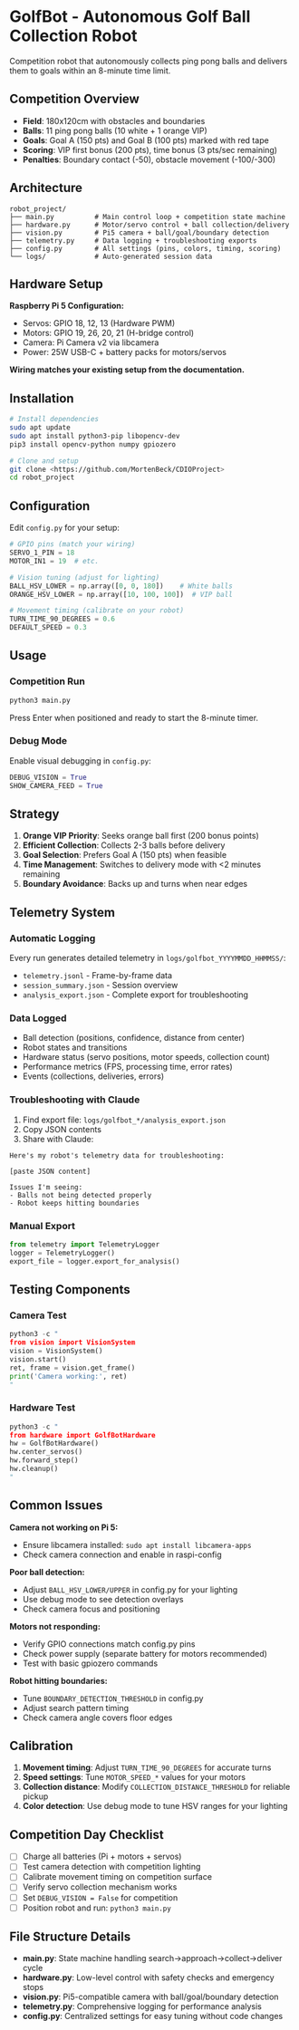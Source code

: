 # GolfBot - Autonomous Golf Ball Collection Robot

Competition robot that autonomously collects ping pong balls and delivers them to goals within an 8-minute time limit.

## Competition Overview

- **Field**: 180x120cm with obstacles and boundaries
- **Balls**: 11 ping pong balls (10 white + 1 orange VIP)
- **Goals**: Goal A (150 pts) and Goal B (100 pts) marked with red tape
- **Scoring**: VIP first bonus (200 pts), time bonus (3 pts/sec remaining)
- **Penalties**: Boundary contact (-50), obstacle movement (-100/-300)

## Architecture

```
robot_project/
├── main.py          # Main control loop + competition state machine
├── hardware.py      # Motor/servo control + ball collection/delivery
├── vision.py        # Pi5 camera + ball/goal/boundary detection  
├── telemetry.py     # Data logging + troubleshooting exports
├── config.py        # All settings (pins, colors, timing, scoring)
└── logs/            # Auto-generated session data
```

## Hardware Setup

**Raspberry Pi 5 Configuration:**
- Servos: GPIO 18, 12, 13 (Hardware PWM)
- Motors: GPIO 19, 26, 20, 21 (H-bridge control)
- Camera: Pi Camera v2 via libcamera
- Power: 25W USB-C + battery packs for motors/servos

**Wiring matches your existing setup from the documentation.**

## Installation

```bash
# Install dependencies
sudo apt update
sudo apt install python3-pip libopencv-dev
pip3 install opencv-python numpy gpiozero

# Clone and setup
git clone <https://github.com/MortenBeck/CDIOProject>
cd robot_project
```

## Configuration

Edit `config.py` for your setup:

```python
# GPIO pins (match your wiring)
SERVO_1_PIN = 18
MOTOR_IN1 = 19  # etc.

# Vision tuning (adjust for lighting)
BALL_HSV_LOWER = np.array([0, 0, 180])    # White balls
ORANGE_HSV_LOWER = np.array([10, 100, 100])  # VIP ball

# Movement timing (calibrate on your robot)
TURN_TIME_90_DEGREES = 0.6
DEFAULT_SPEED = 0.3
```

## Usage

### Competition Run
```bash
python3 main.py
```
Press Enter when positioned and ready to start the 8-minute timer.

### Debug Mode
Enable visual debugging in `config.py`:
```python
DEBUG_VISION = True
SHOW_CAMERA_FEED = True
```

## Strategy

1. **Orange VIP Priority**: Seeks orange ball first (200 bonus points)
2. **Efficient Collection**: Collects 2-3 balls before delivery
3. **Goal Selection**: Prefers Goal A (150 pts) when feasible
4. **Time Management**: Switches to delivery mode with <2 minutes remaining
5. **Boundary Avoidance**: Backs up and turns when near edges

## Telemetry System

### Automatic Logging
Every run generates detailed telemetry in `logs/golfbot_YYYYMMDD_HHMMSS/`:
- `telemetry.jsonl` - Frame-by-frame data
- `session_summary.json` - Session overview  
- `analysis_export.json` - Complete export for troubleshooting

### Data Logged
- Ball detection (positions, confidence, distance from center)
- Robot states and transitions
- Hardware status (servo positions, motor speeds, collection count)
- Performance metrics (FPS, processing time, error rates)
- Events (collections, deliveries, errors)

### Troubleshooting with Claude
1. Find export file: `logs/golfbot_*/analysis_export.json`
2. Copy JSON contents
3. Share with Claude:
```
Here's my robot's telemetry data for troubleshooting:

[paste JSON content]

Issues I'm seeing:
- Balls not being detected properly
- Robot keeps hitting boundaries
```

### Manual Export
```python
from telemetry import TelemetryLogger
logger = TelemetryLogger()
export_file = logger.export_for_analysis()
```

## Testing Components

### Camera Test
```python
python3 -c "
from vision import VisionSystem
vision = VisionSystem()
vision.start()
ret, frame = vision.get_frame()
print('Camera working:', ret)
"
```

### Hardware Test
```python
python3 -c "
from hardware import GolfBotHardware
hw = GolfBotHardware()
hw.center_servos()
hw.forward_step()
hw.cleanup()
"
```

## Common Issues

**Camera not working on Pi 5:**
- Ensure libcamera installed: `sudo apt install libcamera-apps`
- Check camera connection and enable in raspi-config

**Poor ball detection:**
- Adjust `BALL_HSV_LOWER/UPPER` in config.py for your lighting
- Use debug mode to see detection overlays
- Check camera focus and positioning

**Motors not responding:**
- Verify GPIO connections match config.py pins
- Check power supply (separate battery for motors recommended)
- Test with basic gpiozero commands

**Robot hitting boundaries:**
- Tune `BOUNDARY_DETECTION_THRESHOLD` in config.py
- Adjust search pattern timing
- Check camera angle covers floor edges

## Calibration

1. **Movement timing**: Adjust `TURN_TIME_90_DEGREES` for accurate turns
2. **Speed settings**: Tune `MOTOR_SPEED_*` values for your motors
3. **Collection distance**: Modify `COLLECTION_DISTANCE_THRESHOLD` for reliable pickup
4. **Color detection**: Use debug mode to tune HSV ranges for your lighting

## Competition Day Checklist

- [ ] Charge all batteries (Pi + motors + servos)
- [ ] Test camera detection with competition lighting
- [ ] Calibrate movement timing on competition surface
- [ ] Verify servo collection mechanism works
- [ ] Set `DEBUG_VISION = False` for competition
- [ ] Position robot and run: `python3 main.py`

## File Structure Details

- **main.py**: State machine handling search→approach→collect→deliver cycle
- **hardware.py**: Low-level control with safety checks and emergency stops  
- **vision.py**: Pi5-compatible camera with ball/goal/boundary detection
- **telemetry.py**: Comprehensive logging for performance analysis
- **config.py**: Centralized settings for easy tuning without code changes
